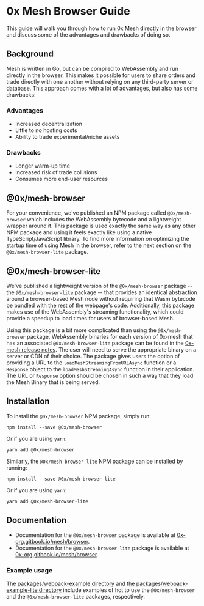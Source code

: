 # 0x Mesh Browser Guide

This guide will walk you through how to run 0x Mesh directly in the browser and
discuss some of the advantages and drawbacks of doing so.

## Background

Mesh is written in Go, but can be compiled to WebAssembly and run directly in
the browser. This makes it possible for users to share orders and trade directly
with one another without relying on any third-party server or database. This
approach comes with a lot of advantages, but also has some drawbacks:

### Advantages

- Increased decentralization
- Little to no hosting costs
- Ability to trade experimental/niche assets

### Drawbacks

- Longer warm-up time
- Increased risk of trade collisions
- Consumes more end-user resources

## @0x/mesh-browser

For your convenience, we've published an NPM package called `@0x/mesh-browser`
which includes the WebAssembly bytecode and a lightweight wrapper around it. This
package is used exactly the same way as any other NPM package and using it feels
exactly like using a native TypeScript/JavaScript library. To find more information
on optimizing the startup time of using Mesh in the browser, refer to the next
section on the `@0x/mesh-browser-lite` package.

## @0x/mesh-browser-lite

We've published a lightweight version of the `@0x/mesh-browser` package -- the
`@0x/mesh-browser-lite` package -- that provides an identical abstraction around a
browser-based Mesh node without requiring that Wasm bytecode be bundled with the
rest of the webpage's code. Additionally, this package makes use of the
WebAssembly's streaming functionality, which could provide a speedup to load
times for users of browser-based Mesh.

Using this package is a bit more complicated than using the `@0x/mesh-browser` package.
WebAssembly binaries for each version of 0x-mesh that has an associated `@0x/mesh-browser-lite`
package can be found in the [0x-mesh release notes](https://github.com/0xProject/0x-mesh/releases).
The user will need to serve the appropriate binary on a server or CDN of their choice.
The package gives users the option of providing a URL to the `loadMeshStreamingFromURLAsync`
function or a `Response` object to the `loadMeshStreamingAsync` function in their
application. The URL or `Response` option should be chosen in such a way that they
load the Mesh Binary that is being served.

## Installation

To install the `@0x/mesh-browser` NPM package, simply run:

```
npm install --save @0x/mesh-browser
```

Or if you are using `yarn`:

```
yarn add @0x/mesh-browser
```

Similarly, the `@0x/mesh-browser-lite` NPM package can be installed by running:

```
npm install --save @0x/mesh-browser-lite
```

Or if you are using `yarn`:

```
yarn add @0x/mesh-browser-lite
```

## Documentation

* Documentation for the `@0x/mesh-browser` package is available at
[0x-org.gitbook.io/mesh/browser](https://0x-org.gitbook.io/mesh/browser-bindings/browser).
* Documentation for the `@0x/mesh-browser-lite` package is available at
[0x-org.gitbook.io/mesh/browser](https://0x-org.gitbook.io/mesh/browser-bindings/browser-lite).

### Example usage

[The packages/webpack-example directory](../packages/webpack-example) and
[the packages/webpack-example-lite directory](../packages/webpack-example) include
examples of hot to use the `@0x/mesh-browser` and the `@0x/mesh-browser-lite` packages,
respectively.
